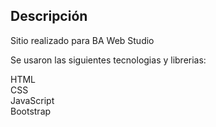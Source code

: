 ## Descripción

Sitio realizado para BA Web Studio<br>

Se usaron las siguientes tecnologias y librerias:

HTML<br>
CSS<br>
JavaScript<br>
Bootstrap<br>
